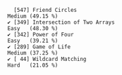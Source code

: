       [547] Friend Circles                                               Medium (49.15 %)
    ✔ [349] Intersection of Two Arrays                                   Easy   (48.30 %)
    ✔ [342] Power of Four                                                Easy   (39.21 %)
    ✔ [289] Game of Life                                                 Medium (37.25 %)
    ✔ [ 44] Wildcard Matching                                            Hard   (21.05 %)
